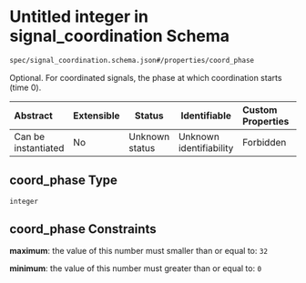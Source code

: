 # Untitled integer in signal_coordination Schema

```txt
spec/signal_coordination.schema.json#/properties/coord_phase
```

Optional. For coordinated signals, the phase at which coordination starts (time 0).


| Abstract            | Extensible | Status         | Identifiable            | Custom Properties | Additional Properties | Access Restrictions | Defined In                                                                                            |
| :------------------ | ---------- | -------------- | ----------------------- | :---------------- | --------------------- | ------------------- | ----------------------------------------------------------------------------------------------------- |
| Can be instantiated | No         | Unknown status | Unknown identifiability | Forbidden         | Allowed               | none                | [signal_coordination.schema.json\*](../../out/signal_coordination.schema.json "open original schema") |

## coord_phase Type

`integer`

## coord_phase Constraints

**maximum**: the value of this number must smaller than or equal to: `32`

**minimum**: the value of this number must greater than or equal to: `0`
